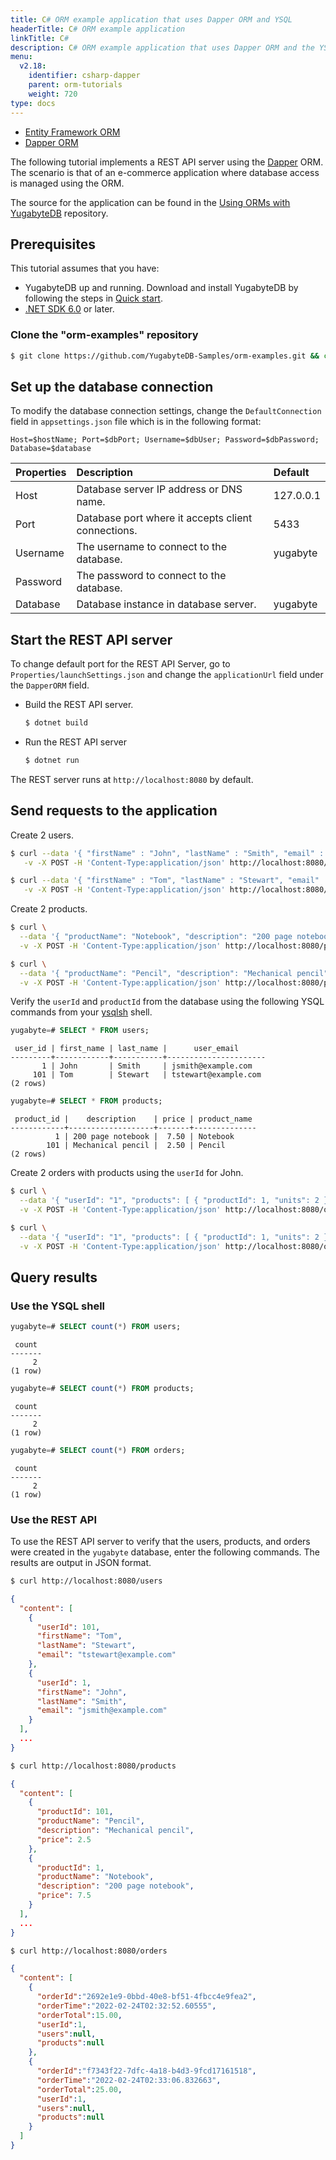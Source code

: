 ```yaml
---
title: C# ORM example application that uses Dapper ORM and YSQL
headerTitle: C# ORM example application
linkTitle: C#
description: C# ORM example application that uses Dapper ORM and the YSQL API.
menu:
  v2.18:
    identifier: csharp-dapper
    parent: orm-tutorials
    weight: 720
type: docs
---
```


<ul class="nav nav-tabs-alt nav-tabs-yb">
  <li>
    <a href="../ysql-entity-framework/" class="nav-link">
      <i class="icon-postgres" aria-hidden="true"></i>
      Entity Framework ORM
    </a>
  </li>
  <li>
    <a href="../ysql-dapper/" class="nav-link active">
      <i class="icon-postgres" aria-hidden="true"></i>
      Dapper ORM
    </a>
  </li>
</ul>

The following tutorial implements a REST API server using the [Dapper](https://github.com/DapperLib/Dapper) ORM. The scenario is that of an e-commerce application where database access is managed using the ORM.

The source for the application can be found in the [Using ORMs with YugabyteDB](https://github.com/yugabyte/orm-examples/tree/master/csharp/dapper) repository.

## Prerequisites

This tutorial assumes that you have:

- YugabyteDB up and running. Download and install YugabyteDB by following the steps in [Quick start](/preview/tutorials/quick-start/).
- [.NET SDK 6.0](https://dotnet.microsoft.com/en-us/download) or later.

### Clone the "orm-examples" repository

```sh
$ git clone https://github.com/YugabyteDB-Samples/orm-examples.git && cd orm-examples/csharp/dapper/DapperORM
```

## Set up the database connection

To modify the database connection settings, change the `DefaultConnection` field in `appsettings.json` file which is in the following format:

`Host=$hostName; Port=$dbPort; Username=$dbUser; Password=$dbPassword; Database=$database`

| Properties | Description | Default |
| :--------- | :---------- | :------ |
| Host | Database server IP address or DNS name. | 127.0.0.1 |
| Port | Database port where it accepts client connections. | 5433 |
| Username | The username to connect to the database. | yugabyte |
| Password | The password to connect to the database. |  |
| Database | Database instance in database server. | yugabyte |

## Start the REST API server

To change default port for the REST API Server, go to `Properties/launchSettings.json` and change the `applicationUrl` field under the `DapperORM` field.

- Build the REST API server.

  ```sh
  $ dotnet build
  ```

- Run the REST API server

  ```sh
  $ dotnet run
  ```

The REST server runs at `http://localhost:8080` by default.

## Send requests to the application

Create 2 users.

```sh
$ curl --data '{ "firstName" : "John", "lastName" : "Smith", "email" : "jsmith@example.com" }' \
   -v -X POST -H 'Content-Type:application/json' http://localhost:8080/users
```

```sh
$ curl --data '{ "firstName" : "Tom", "lastName" : "Stewart", "email" : "tstewart@example.com" }' \
   -v -X POST -H 'Content-Type:application/json' http://localhost:8080/users
```

Create 2 products.

```sh
$ curl \
  --data '{ "productName": "Notebook", "description": "200 page notebook", "price": 7.50 }' \
  -v -X POST -H 'Content-Type:application/json' http://localhost:8080/products
```

```sh
$ curl \
  --data '{ "productName": "Pencil", "description": "Mechanical pencil", "price": 2.50 }' \
  -v -X POST -H 'Content-Type:application/json' http://localhost:8080/products
```

Verify the `userId` and `productId` from the database using the following YSQL commands from your [ysqlsh](../../../../admin/ysqlsh/#starting-ysqlsh) shell.

```sql
yugabyte=# SELECT * FROM users;
```

```output
 user_id | first_name | last_name |      user_email
---------+------------+-----------+----------------------
       1 | John       | Smith     | jsmith@example.com
     101 | Tom        | Stewart   | tstewart@example.com
(2 rows)
```

```sql
yugabyte=# SELECT * FROM products;
```

```output
 product_id |    description    | price | product_name
------------+-------------------+-------+--------------
          1 | 200 page notebook |  7.50 | Notebook
        101 | Mechanical pencil |  2.50 | Pencil
(2 rows)
```

Create 2 orders with products using the `userId` for John.

```sh
$ curl \
  --data '{ "userId": "1", "products": [ { "productId": 1, "units": 2 } ] }' \
  -v -X POST -H 'Content-Type:application/json' http://localhost:8080/orders
```

```sh
$ curl \
  --data '{ "userId": "1", "products": [ { "productId": 1, "units": 2 }, { "productId": 101, "units": 4 } ] }' \
  -v -X POST -H 'Content-Type:application/json' http://localhost:8080/orders
```

## Query results

### Use the YSQL shell

```sql
yugabyte=# SELECT count(*) FROM users;
```

```output
 count
-------
     2
(1 row)
```

```sql
yugabyte=# SELECT count(*) FROM products;
```

```output
 count
-------
     2
(1 row)
```

```sql
yugabyte=# SELECT count(*) FROM orders;
```

```output
 count
-------
     2
(1 row)
```

### Use the REST API

To use the REST API server to verify that the users, products, and orders were created in the `yugabyte` database, enter the following commands. The results are output in JSON format.

```sh
$ curl http://localhost:8080/users
```

```output.json
{
  "content": [
    {
      "userId": 101,
      "firstName": "Tom",
      "lastName": "Stewart",
      "email": "tstewart@example.com"
    },
    {
      "userId": 1,
      "firstName": "John",
      "lastName": "Smith",
      "email": "jsmith@example.com"
    }
  ],
  ...
}
```

```sh
$ curl http://localhost:8080/products
```

```output.json
{
  "content": [
    {
      "productId": 101,
      "productName": "Pencil",
      "description": "Mechanical pencil",
      "price": 2.5
    },
    {
      "productId": 1,
      "productName": "Notebook",
      "description": "200 page notebook",
      "price": 7.5
    }
  ],
  ...
}
```

```sh
$ curl http://localhost:8080/orders
```

```output.json
{
  "content": [
    {
      "orderId":"2692e1e9-0bbd-40e8-bf51-4fbcc4e9fea2",
      "orderTime":"2022-02-24T02:32:52.60555",
      "orderTotal":15.00,
      "userId":1,
      "users":null,
      "products":null
    },
    {
      "orderId":"f7343f22-7dfc-4a18-b4d3-9fcd17161518",
      "orderTime":"2022-02-24T02:33:06.832663",
      "orderTotal":25.00,
      "userId":1,
      "users":null,
      "products":null
    }
  ]
}
```
